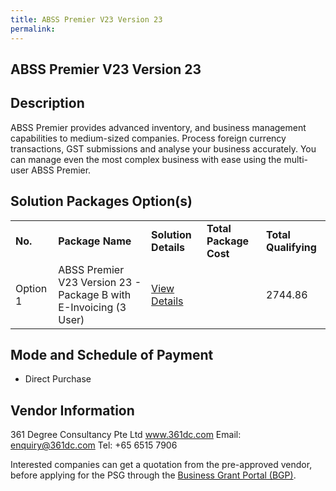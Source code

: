 ```yaml
---
title: ABSS Premier V23 Version 23 
permalink: 
---
```


## ABSS Premier V23 Version 23

## Description

ABSS Premier provides advanced inventory, and business management capabilities to medium-sized companies. Process foreign currency transactions, GST submissions and analyse your business accurately. You can manage even the most complex business with ease using the multi-user ABSS Premier.

## Solution Packages Option(s)

<table>
<tr>
<td><b>No.</b></td>
<td><b>Package Name</b></td>
<td><b>Solution Details</b></td>
<td><b>Total Package Cost</b></td>
<td><b>Total Qualifying</b></td>
</tr>
<tr>
<td>Option 1</td>
<td>ABSS Premier V23 Version 23 - Package B with E-Invoicing (3 User)</td>
<td><a href='https://www.gobusiness.gov.sg/images/psg/Desensitised361DegreeConsultancy_Annex_3_wef14Jan21_Part_2.pdf'>View Details</a></td>
<td></td>
<td>2744.86</td>
</tr>
</table>

## Mode and Schedule of Payment

 - Direct Purchase

## Vendor Information

 361 Degree Consultancy Pte Ltd
www.361dc.com
Email: enquiry@361dc.com
Tel: +65 6515 7906

Interested companies can get a quotation from the pre-approved vendor, before applying for the PSG through the <a href='https://www.businessgrants.gov.sg/'>Business Grant Portal (BGP)</a>.
